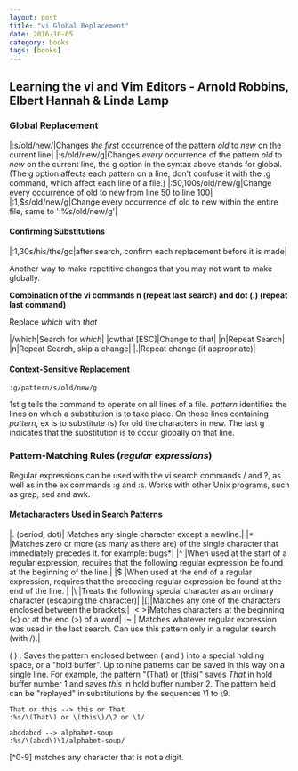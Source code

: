 ```yaml
---
layout: post
title: "vi Global Replacement"
date: 2016-10-05
category: books
tags: [books]
---
```

Learning the vi and Vim Editors - 
Arnold Robbins, Elbert Hannah & Linda Lamp
----
### Global Replacement

|:s/old/new/|Changes *the first* occurrence of the pattern *old* to *new* on the current line|
|:s/old/new/g|Changes *every* occurrence of the pattern *old* to *new* on the current line, the g option in the syntax above stands for global.(The g option affects each pattern on a line, don't confuse it with the :g command, which affect each line of a file.)
|:50,100s/old/new/g|Change every occurrence of old to new from line 50 to line 100|
|:1,$s/old/new/g|Change every occurrence of old to new within the entire file, same to ':%s/old/new/g'|

#### Confirming Substitutions

|:1,30s/his/the/gc|after search, confirm each replacement before it is made|

Another way to make repetitive changes that you may not want to make globally.

**Combination of the vi commands n (repeat last search) and dot (.) (repeat last command)**

Replace *which* with *that* 

|/which|Search for *which*|
|cwthat [ESC]|Change to that|
|n|Repeat Search|
|n|Repeat Search, skip a change|
|.|Repeat change (if appropriate)|

#### Context-Sensitive Replacement

    :g/pattern/s/old/new/g

1st g tells the command to operate on all lines of a file. 
*pattern* identifies the lines on which a substitution is to take place.
On those lines containing *pattern*, ex is to substitute (s) for old the characters in new.
The last g indicates that the substitution is to occur globally on that line.

### Pattern-Matching Rules (*regular expressions*)

Regular expressions can be used with the vi search commands / and ?, as well as in the ex commands :g and :s.
Works with other Unix programs, such as grep, sed and awk.

#### Metacharacters Used in Search Patterns

|. (period, dot)| Matches any single character except a newline.|
|* |Matches zero or more (as many as there are) of the single character that immediately precedes it. for example: bugs*|
|^ |When used at the start of a regular expression, requires that the following regular expression be found at the beginning of the line.|
|$ |When used at the end of a regular expression, requires that the preceding regular expression be found at the end of the line. |
|\ |Treats the following special character as an ordinary character (escaping the character)|
|[]|Matches any one of the characters enclosed between the brackets.|
|\< \>|Matches characters at the beginning (\<) or at the end (\>) of a word|
|~ | Matches whatever regular expression was used in the last search. Can use this pattern only in a regular search (with /).|

\( \) : Saves the pattern enclosed between \( and \) into a special holding space, or a "hold buffer". 
Up to nine patterns can be saved in this way on a single line. 
For example, the pattern "\(That) or \(this\)" saves *That* in hold buffer number 1 and saves *this* in hold buffer number 2. 
The pattern held can be "replayed" in substitutions by the sequences \1 to \9. 

    That or this --> this or That
    :%s/\(That\) or \(this\)/\2 or \1/

    abcdabcd --> alphabet-soup
    :%s/\(abcd\)\1/alphabet-soup/




[^0-9] matches any character that is not a digit.




